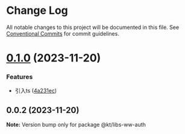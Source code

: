 # Change Log

All notable changes to this project will be documented in this file.
See [Conventional Commits](https://conventionalcommits.org) for commit guidelines.

# [0.1.0](http://inner-source.sf-express.com/explore-area/ktfe/kt-libs/compare/@kt/libs-ww-auth@0.0.2...@kt/libs-ww-auth@0.1.0) (2023-11-20)


### Features

* 引入ts ([4a231ec](http://inner-source.sf-express.com/explore-area/ktfe/kt-libs/commits/4a231ec9c45d7e2d269c630995b64bdd25eff042))





## 0.0.2 (2023-11-20)

**Note:** Version bump only for package @kt/libs-ww-auth
